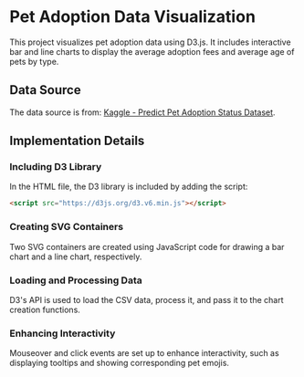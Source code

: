 # Pet Adoption Data Visualization

This project visualizes pet adoption data using D3.js. It includes interactive bar and line charts to display the average adoption fees and average age of pets by type.

## Data Source

The data source is from: [Kaggle - Predict Pet Adoption Status Dataset](https://www.kaggle.com/datasets/rabieelkharoua/predict-pet-adoption-status-dataset?resource=download).

## Implementation Details

### Including D3 Library

In the HTML file, the D3 library is included by adding the script:
```html
<script src="https://d3js.org/d3.v6.min.js"></script>
```

### Creating SVG Containers

Two SVG containers are created using JavaScript code for drawing a bar chart and a line chart, respectively.

### Loading and Processing Data

D3's API is used to load the CSV data, process it, and pass it to the chart creation functions.

### Enhancing Interactivity

Mouseover and click events are set up to enhance interactivity, such as displaying tooltips and showing corresponding pet emojis.
